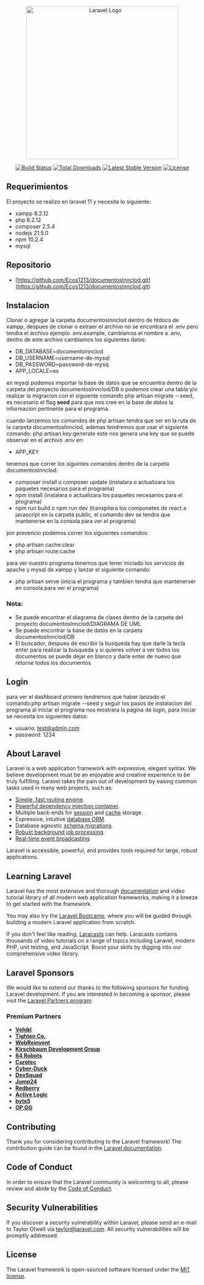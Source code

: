 <p align="center"><a href="https://laravel.com" target="_blank"><img src="https://raw.githubusercontent.com/laravel/art/master/logo-lockup/5%20SVG/2%20CMYK/1%20Full%20Color/laravel-logolockup-cmyk-red.svg" width="400" alt="Laravel Logo"></a></p>

<p align="center">
<a href="https://github.com/laravel/framework/actions"><img src="https://github.com/laravel/framework/workflows/tests/badge.svg" alt="Build Status"></a>
<a href="https://packagist.org/packages/laravel/framework"><img src="https://img.shields.io/packagist/dt/laravel/framework" alt="Total Downloads"></a>
<a href="https://packagist.org/packages/laravel/framework"><img src="https://img.shields.io/packagist/v/laravel/framework" alt="Latest Stable Version"></a>
<a href="https://packagist.org/packages/laravel/framework"><img src="https://img.shields.io/packagist/l/laravel/framework" alt="License"></a>
</p>

## Requerimientos

El proyecto se realizo en laravel 11 y necesita lo siguiente:

- xampp 8.2.12 
- php 8.2.12
- composer 2.5.4
- nodejs 21.5.0
- npm 10.2.4
- mysql

## Repositorio
- [https://github.com/Ecos1213/documentosInnclod.git](https://github.com/Ecos1213/documentosInnclod.git)

## Instalacion

Clonar o agregar la carpeta documentosInnclod dentro de htdocs de xampp, despues de clonar o extraer el archivo no se encontrara el .env pero tendra el archivo ejemplo .env.example, cambiamos el nombre a .env, dentro de este archivo cambiamos los siguientes datos:

- DB_DATABASE=documentoinnclod
- DB_USERNAME=username-de-mysql
- DB_PASSWORD=password-de-mysq
- APP_LOCALE=es

en mysql podemos importar la base de datos que se encuentra dentro de la carpeta del proyecto documentosInnclod/DB o podemos crear una tabla y/o realizar la migracion con el siguiente comando php artisan migrate --seed, es necesario el flag **seed** para que nos cree en la base de datos la informacion pertinente para el programa.

cuando lanzemos los comandos de php artisan tendra que ser en la ruta de la carpeta documentosInnclod, ademas tendremos que usar el siguiente comando: php artisan key:generate este nos genera una key que se puede observar en el archivo .env en:

- APP_KEY

tenemos que correr los siguintes comandos dentro de la carpeta documentosInnclod:
- composer install o composer update (instalara o actualizara los paquetes necesarios para el programa)
- npm install (instalara o actualizara los paquetes necesarios para el programa)
- npm run build o npm run dev (transpilara los componetes de react a javascript en la carpeta public, el comando dev se tendra que mantenerse en la consola para ver el programa)

por prevencio podemos correr los siguientes comandos:

- php artisan cache:clear
- php artisan route:cache

para ver nuestro programa tenemos que tener iniciado los servicios de apache y mysql de xampp y lanzar el siguiente comando:
- php artisan serve (inicia el programa y tambien tendra que mantenerser en consola para ver el programa)

### Nota: 
- Se puede encontrar el diagrama de clases dentro de la carpeta del proyecto documentosInnclod/DIAGRAMA DE UML
- Se puede encontrar la base de datos en la carpeta documentosInnclod/DB
- El buscador, despues de escribir la busqueda hay que darle la tecla enter para realizar la busqueda y si quieres volver a ver todos los documentos se puede dejar en blanco y darle enter de nuevo que retorne todos los documentos

## Login
para ver el dashboard primero tendremos que haber lanzado el comando:php artisan migrate --seed y seguir los pasos de instalacion del programa al iniciar el programa nos mostrara la pagina de login, para iniciar se necesita los siguientes datos:

- usuario: test@admin.com
- password: 1234

## About Laravel

Laravel is a web application framework with expressive, elegant syntax. We believe development must be an enjoyable and creative experience to be truly fulfilling. Laravel takes the pain out of development by easing common tasks used in many web projects, such as:

- [Simple, fast routing engine](https://laravel.com/docs/routing).
- [Powerful dependency injection container](https://laravel.com/docs/container).
- Multiple back-ends for [session](https://laravel.com/docs/session) and [cache](https://laravel.com/docs/cache) storage.
- Expressive, intuitive [database ORM](https://laravel.com/docs/eloquent).
- Database agnostic [schema migrations](https://laravel.com/docs/migrations).
- [Robust background job processing](https://laravel.com/docs/queues).
- [Real-time event broadcasting](https://laravel.com/docs/broadcasting).

Laravel is accessible, powerful, and provides tools required for large, robust applications.

## Learning Laravel

Laravel has the most extensive and thorough [documentation](https://laravel.com/docs) and video tutorial library of all modern web application frameworks, making it a breeze to get started with the framework.

You may also try the [Laravel Bootcamp](https://bootcamp.laravel.com), where you will be guided through building a modern Laravel application from scratch.

If you don't feel like reading, [Laracasts](https://laracasts.com) can help. Laracasts contains thousands of video tutorials on a range of topics including Laravel, modern PHP, unit testing, and JavaScript. Boost your skills by digging into our comprehensive video library.

## Laravel Sponsors

We would like to extend our thanks to the following sponsors for funding Laravel development. If you are interested in becoming a sponsor, please visit the [Laravel Partners program](https://partners.laravel.com).

### Premium Partners

- **[Vehikl](https://vehikl.com/)**
- **[Tighten Co.](https://tighten.co)**
- **[WebReinvent](https://webreinvent.com/)**
- **[Kirschbaum Development Group](https://kirschbaumdevelopment.com)**
- **[64 Robots](https://64robots.com)**
- **[Curotec](https://www.curotec.com/services/technologies/laravel/)**
- **[Cyber-Duck](https://cyber-duck.co.uk)**
- **[DevSquad](https://devsquad.com/hire-laravel-developers)**
- **[Jump24](https://jump24.co.uk)**
- **[Redberry](https://redberry.international/laravel/)**
- **[Active Logic](https://activelogic.com)**
- **[byte5](https://byte5.de)**
- **[OP.GG](https://op.gg)**

## Contributing

Thank you for considering contributing to the Laravel framework! The contribution guide can be found in the [Laravel documentation](https://laravel.com/docs/contributions).

## Code of Conduct

In order to ensure that the Laravel community is welcoming to all, please review and abide by the [Code of Conduct](https://laravel.com/docs/contributions#code-of-conduct).

## Security Vulnerabilities

If you discover a security vulnerability within Laravel, please send an e-mail to Taylor Otwell via [taylor@laravel.com](mailto:taylor@laravel.com). All security vulnerabilities will be promptly addressed.

## License

The Laravel framework is open-sourced software licensed under the [MIT license](https://opensource.org/licenses/MIT).

